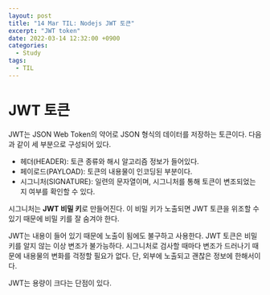 ```yaml
---
layout: post
title: "14 Mar TIL: Nodejs JWT 토큰"
excerpt: "JWT token"
date: 2022-03-14 12:32:00 +0900
categories:
  - Study
tags:
  - TIL
---
```


# JWT 토큰

JWT는 JSON Web Token의 약어로 JSON 형식의 데이터를 저장하는 토큰이다. 다음과 같이 세 부분으로 구성되어 있다.

* 헤더(HEADER): 토큰 종류와 해시 알고리즘 정보가 들어있다.
* 페이로드(PAYLOAD): 토큰의 내용물이 인코딩된 부분이다.
* 시그니처(SIGNATURE): 일련의 문자열이며, 시그니처를 통해 토큰이 변조되었는지 여부를 확인할 수 있다.

시그니처는 **JWT 비밀 키**로 만들어진다. 이 비밀 키가 노출되면 JWT 토큰을 위조할 수 있기 때문에 비밀 키를 잘 숨겨야 한다.

JWT는 내용이 들어 있기 때문에 노출이 됨에도 불구하고 사용한다. JWT 토큰은 비밀 키를 알지 않는 이상 변조가 불가능하다. 시그니처로 검사할 때마다 변조가 드러나기 때문에 내용물의 변화를 걱정할 필요가 없다. 단, 외부에 노출되고 괜찮은 정보에 한해서이다.

JWT는 용량이 크다는 단점이 있다.